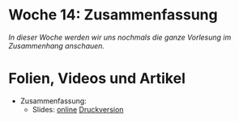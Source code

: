 # Woche 14: Zusammenfassung

*In dieser Woche werden wir uns nochmals die ganze Vorlesung im Zusammenhang anschauen.*

# Folien, Videos und Artikel

* Zusammenfassung:
    * Slides: [online](./slides/summary.html)  [Druckversion](./slides/summary.html?print-pdf)
    



